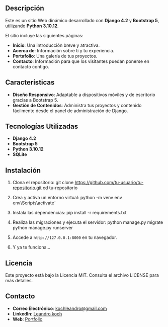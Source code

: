 
## Descripción

Este es un sitio Web dinámico desarrollado con **Django 4.2** y **Bootstrap 5**, utilizando **Python 3.10.12**. 

El sitio incluye las siguientes páginas:

- **Inicio**: Una introducción breve y atractiva.
- **Acerca de**: Información sobre ti y tu experiencia.
- **Portafolio**: Una galería de tus proyectos.
- **Contacto**: Información para que los visitantes puedan ponerse en contacto contigo.

## Características

- **Diseño Responsivo**: Adaptable a dispositivos móviles y de escritorio gracias a Bootstrap 5.
- **Gestión de Contenidos**: Administra tus proyectos y contenido fácilmente desde el panel de administración de Django.

## Tecnologías Utilizadas

- **Django 4.2**
- **Bootstrap 5**
- **Python 3.10.12**
- **SQLite** 

## Instalación

1. Clona el repositorio:
    git clone https://github.com/tu-usuario/tu-repositorio.git
    cd tu-repositorio


2. Crea y activa un entorno virtual:
    python -m venv env
    env\Scripts\activate`

3. Instala las dependencias:
    pip install -r requirements.txt

4. Realiza las migraciones y ejecuta el servidor:
    python manage.py migrate
    python manage.py runserver

5. Accede a `http://127.0.0.1:8000` en tu navegador.

6. Y ya te funciona...


## Licencia

Este proyecto está bajo la Licencia MIT. Consulta el archivo LICENSE para más detalles.

## Contacto

- **Correo Electrónico**: kochleandro@gmail.com
- **LinkedIn**: [Leandro koch](https://www.linkedin.com/in/koch-leandro-programador/)
- **Web**: [Portfolio](https://kochleandro.codesolution.com.ar/)


